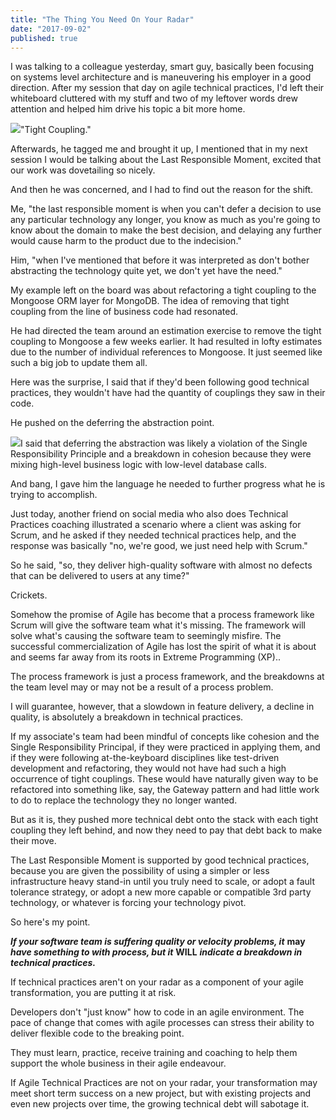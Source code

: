 ```yaml
---
title: "The Thing You Need On Your Radar"
date: "2017-09-02"
published: true
---
```


I was talking to a colleague yesterday, smart guy, basically been focusing on systems level architecture and is maneuvering his employer in a good direction. After my session that day on agile technical practices, I'd left their whiteboard cluttered with my stuff and two of my leftover words drew attention and helped him drive his topic a bit more home.

[![](https://codingculture.io/wp-content/uploads/2017/09/fullsizeoutput_2641-300x300.jpeg)](https://codingculture.io/wp-content/uploads/2017/09/fullsizeoutput_2641.jpeg)"Tight Coupling."

Afterwards, he tagged me and brought it up, I mentioned that in my next session I would be talking about the Last Responsible Moment, excited that our work was dovetailing so nicely.

And then he was concerned, and I had to find out the reason for the shift.

Me, "the last responsible moment is when you can't defer a decision to use any particular technology any longer, you know as much as you're going to know about the domain to make the best decision, and delaying any further would cause harm to the product due to the indecision."

Him, "when I've mentioned that before it was interpreted as don't bother abstracting the technology quite yet, we don't yet have the need."

My example left on the board was about refactoring a tight coupling to the Mongoose ORM layer for MongoDB. The idea of removing that tight coupling from the line of business code had resonated.

He had directed the team around an estimation exercise to remove the tight coupling to Mongoose a few weeks earlier. It had resulted in lofty estimates due to the number of individual references to Mongoose. It just seemed like such a big job to update them all.

Here was the surprise, I said that if they'd been following good technical practices, they wouldn't have had the quantity of couplings they saw in their code.

He pushed on the deferring the abstraction point.

[![](https://codingculture.io/wp-content/uploads/2017/09/fullsizeoutput_2643-1024x1024.jpeg)](https://codingculture.io/wp-content/uploads/2017/09/fullsizeoutput_2643.jpeg)I said that deferring the abstraction was likely a violation of the Single Responsibility Principle and a breakdown in cohesion because they were mixing high-level business logic with low-level database calls.

And bang, I gave him the language he needed to further progress what he is trying to accomplish.

Just today, another friend on social media who also does Technical Practices coaching illustrated a scenario where a client was asking for Scrum, and he asked if they needed technical practices help, and the response was basically "no, we're good, we just need help with Scrum."

So he said, "so, they deliver high-quality software with almost no defects that can be delivered to users at any time?"

Crickets.

Somehow the promise of Agile has become that a process framework like Scrum will give the software team what it's missing. The framework will solve what's causing the software team to seemingly misfire. The successful commercialization of Agile has lost the spirit of what it is about and seems far away from its roots in Extreme Programming (XP)..

The process framework is just a process framework, and the breakdowns at the team level may or may not be a result of a process problem.

I will guarantee, however, that a slowdown in feature delivery, a decline in quality, is absolutely a breakdown in technical practices.

If my associate's team had been mindful of concepts like cohesion and the Single Responsibility Principal, if they were practiced in applying them, and if they were following at-the-keyboard disciplines like test-driven development and refactoring, they would not have had such a high occurrence of tight couplings. These would have naturally given way to be refactored into something like, say, the Gateway pattern and had little work to do to replace the technology they no longer wanted.

But as it is, they pushed more technical debt onto the stack with each tight coupling they left behind, and now they need to pay that debt back to make their move.

The Last Responsible Moment is supported by good technical practices, because you are given the possibility of using a simpler or less infrastructure heavy stand-in until you truly need to scale, or adopt a fault tolerance strategy, or adopt a new more capable or compatible 3rd party technology, or whatever is forcing your technology pivot.

So here's my point.

_**If your software team is suffering quality or velocity problems, it**_ **may** _**have something to with process, but it**_ **WILL** _**indicate a breakdown in technical practices.**_

If technical practices aren't on your radar as a component of your agile transformation, you are putting it at risk.

Developers don't "just know" how to code in an agile environment. The pace of change that comes with agile processes can stress their ability to deliver flexible code to the breaking point.

They must learn, practice, receive training and coaching to help them support the whole business in their agile endeavour.

If Agile Technical Practices are not on your radar, your transformation may meet short term success on a new project, but with existing projects and even new projects over time, the growing technical debt will sabotage it.
